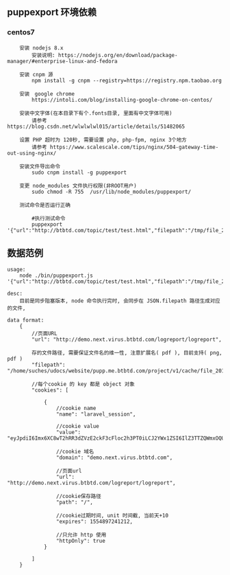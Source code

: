 

## puppexport 环境依赖


   ### centos7 
    
        安装 nodejs 8.x
            安装说明: https://nodejs.org/en/download/package-manager/#enterprise-linux-and-fedora

        安装 cnpm 源
            npm install -g cnpm --registry=https://registry.npm.taobao.org

        安装　google chrome
            https://intoli.com/blog/installing-google-chrome-on-centos/

        安装中文字体(在本目录下有个.fonts目录, 里面有中文字体可用)
            请参考 https://blog.csdn.net/wlwlwlwl015/article/details/51482065

        设置 PHP 超时为 120秒, 需要设置 php, php-fpm, nginx 3个地方
            请参考 https://www.scalescale.com/tips/nginx/504-gateway-time-out-using-nginx/

        安装文件导出命令
            sudo cnpm install -g puppexport

        变更 node_modules 文件执行权限(非ROOT用户)
            sudo chmod -R 755  /usr/lib/node_modules/puppexport/     

        测试命令是否运行正确

            #执行测试命令
            puppexport '{"url":"http://btbtd.com/topic/test/test.html","filepath":"/tmp/file_20180413_2.pdf"}'
    

## 数据范例

```
usage:
    node ./bin/puppexport.js '{"url":"http://btbtd.com/topic/test/test.html","filepath":"/tmp/file_20180413_2.pdf"}'

desc: 
	目前是同步阻塞版本, node 命令执行完时, 会同步在 JSON.filepath 路径生成对应的文件, 

data format: 
	{
		//页面URL
		"url": "http://demo.next.virus.btbtd.com/logreport/logreport",

		存的文件路径, 需要保证文件名的维一性, 注意扩展名( pdf ), 目前支持( png, pdf )
		"filepath": "/home/suches/udocs/website/pupp.me.btbtd.com/project/v1/cache/file_20180411.pdf",

		//每个cookie 的 key 都是 object 对象
		"cookies": [

			{
				//cookie name
				"name": "laravel_session",

				//cookie value
				"value": "eyJpdiI6Imx6XC8wT2hRR3dZVzE2ckF3cFloc2h3PT0iLCJ2YWx1ZSI6IlZ3TTZQWmxOQUtaRkNiTnZaYmFab1FzVGwyWXpZTGkyQWhNSE1BNG9DcWhYOU5cL2FkK2tXQWttV2JxQXRzdzlxNDhlTG5EYWhKNExsa1pzQ1JGeEpzZz09IiwibWFjIjoiODY5YTY3YTQ4MDExZjlmYzNjY2M4MTdlNGJkNDdkOGE0ZGFmY2FjODY4YWE1MjAyNzJlZDEwYTAxZDE2N2Q1NiJ9",

				//cookie 域名
				"domain": "demo.next.virus.btbtd.com",

				//页面url
				"url": "http://demo.next.virus.btbtd.com/logreport/logreport",

				//cookie保存路径
				"path": "/",

				//cookie过期时间, unit 时间截, 当前天+10
				"expires": 1554897241212,

				//只允许 http 使用
				"httpOnly": true
			}

		]
	}

```
